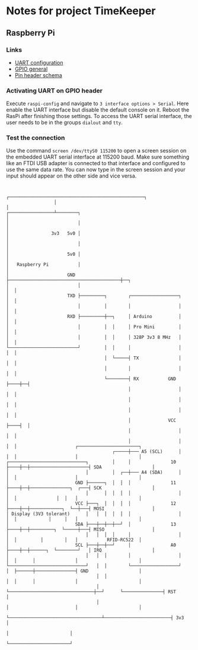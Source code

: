 # Notes for project TimeKeeper

## Raspberry Pi

### Links
- [UART configuration](https://www.raspberrypi.com/documentation/computers/configuration.html#configuring-uarts)
- [GPIO general](https://www.raspberrypi.com/documentation/computers/os.html#gpio-and-the-40-pin-header)
- [Pin header schema](https://www.raspberrypi.org/documentation/hardware/raspberrypi/schematics/rpi_SCH_3bplus_1p0_reduced.pdf)

### Activating UART on GPIO header
Execute `raspi-config` and navigate to `3 interface options > Serial`. Here enable the UART interface but disable the default console on it. Reboot the RasPi after finishing those settings. To access the UART serial interface, the user needs to be in the groups `dialout` and `tty`.

### Test the connection
Use the command `screen /dev/ttyS0 115200` to open a screen session on the embedded UART serial interface at 115200 baud. Make sure something like an FTDI USB adapter is connected to that interface and configured to use the same data rate. You can now type in the screen session and your input should appear on the other side and vice versa.




```

                  ┌───────────────────────────────────────────────────┐
                  │                                                   │
┌─────────────────┴────────┐                                          │
│                          │                                          │
│                3v3   5v0 │                                          │
│                          │                                          │
│                      5v0 │                                          │
│   Raspberry Pi           │                                          │
│                      GND ├──────────────────────────────────────────┼──┐
│                          │                                          │  │
│                      TXD ├─────────┐        ┌──────────────────┐    │  │
│                          │         │        │                  │    │  │
│                      RXD ├─────────┼──┐     │ Arduino          │    │  │
│                          │         │  │     │ Pro Mini         │    │  │
│                          │         │  │     │ 328P 3v3 8 MHz   │    │  │
└──────────────────────────┘         │  │     │                  │    │  │
                                     │  └─────┤ TX               │    │  │
                                     │        │                  │    │  │
                                     └────────┤ RX           GND ├────┼──┤
                                              │                  │    │  │
                                              │                  │    │  │
                                              │                  │    │  │
                                              │              VCC ├────┤  │
                                              │                  │    │  │
                                              │                  │    │  │                      ┌───────────────────────┐
                                        ┌─────┼─── A5 (SCL)      │    │  │                      │                       │
┌─────────────────────────────┐         │     │               10 ├────┼──┼──────────────────────┤ SDA                   │
│                             │         │  ┌──┼─── A4 (SDA)      │    │  │                      │                       │
│                         GND ├──────┐  │  │  │               11 ├────┼──┼───────────────┐  ┌───┤ SCK                   │
│                             │      │  │  │  │                  │    │  │               │  │   │                       │
│                         VCC ├───┐  │  │  │  │               12 ├────┼──┼────────────┐  └──┼───┤ MOSI                  │
│ Display (3V3 tolerant)      │   │  │  │  │  │                  │    │  │            │     │   │                       │
│                         SDA ├───┼──┼──┼──┘  │               13 ├────┼──┼─────────┐  └─────┼───┤ MISO                  │
│                             │   │  │  │     │                  │    │  │         │        │   │           RFID-RC522  │
│                         SCL ├───┼──┼──┘     │               A0 ├────┼──┼──────┐  └────────┘   │ IRQ                   │
│                             │   │  │        │                  │    │  │      │               │                       │
└─────────────────────────────┘   │  │        └──────────────────┘    │  ├──────┼───────────────┤ GND                   │
                                  │  │                                │  │      │               │                       │
                                  │  └────────────────────────────────┼──┘      └───────────────┤ RST                   │
                                  │                                   │                         │                       │
                                  └───────────────────────────────────┴─────────────────────────┤ 3v3                   │
                                                                                                │                       │
                                                                                                └───────────────────────┘

```
